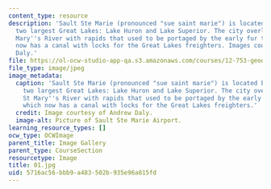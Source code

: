 ```yaml
---
content_type: resource
description: 'Sault Ste Marie (pronounced "sue saint marie") is located between the
  two largest Great Lakes: Lake Huron and Lake Superior. The city overlooks the St
  Mary''s River with rapids that used to be portaged by the early fur traders, which
  now has a canal with locks for the Great Lakes freighters. Images courtesy of Andrew
  Daly.'
file: https://ol-ocw-studio-app-qa.s3.amazonaws.com/courses/12-753-geodynamics-seminar-spring-2005/5716ac56bbb9a483502b935e96a815fd_01.jpg
file_type: image/jpeg
image_metadata:
  caption: 'Sault Ste Marie (pronounced "sue saint marie") is located between the
    two largest Great Lakes: Lake Huron and Lake Superior. The city overlooks the
    St Mary''s River with rapids that used to be portaged by the early fur traders,
    which now has a canal with locks for the Great Lakes freighters.'
  credit: Image courtesy of Andrew Daly.
  image-alt: Picture of Sault Ste Marie Airport.
learning_resource_types: []
ocw_type: OCWImage
parent_title: Image Gallery
parent_type: CourseSection
resourcetype: Image
title: 01.jpg
uid: 5716ac56-bbb9-a483-502b-935e96a815fd
---
```

